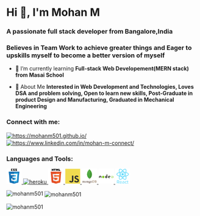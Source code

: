 
<h1 align="left">Hi 👋, I'm Mohan M</h1>
<h3 align="left">A passionate full stack developer from Bangalore,India</h3>
<h3>Believes in Team Work to achieve greater things and Eager to upskills myself to become a better version of myself</h3>


- 🌱 I’m currently learning **Full-stack Web Developement(MERN stack) from Masai School**

- 💬 About Me 
 **Interested in Web Development and Technologies,
 Loves DSA and problem solving, 
 Open to learn new skills,
 Post-Graduate in product Design and Manufacturing, Graduated in Mechanical Engineering**

<h3 align="left">Connect with me:</h3>
<p align="left">
<a href="https://dev.to/https://mohanm501.github.io/" target="blank"><img align="center" src="https://img.icons8.com/external-kiranshastry-gradient-kiranshastry/344/external-portfolio-banking-and-finance-kiranshastry-gradient-kiranshastry.png" alt="https://mohanm501.github.io/" height="30" width="40" /></a>
<a href="www.linkedin.com/in/mohan-m-connect/" target="blank"><img align="center" src="https://raw.githubusercontent.com/rahuldkjain/github-profile-readme-generator/master/src/images/icons/Social/linked-in-alt.svg" alt="https://www.linkedin.com/in/mohan-m-connect/" height="30" width="40" /></a>
</p>

<h3 align="left">Languages and Tools:</h3>
<p align="left"> <a href="https://www.w3schools.com/css/" target="_blank" rel="noreferrer"> <img src="https://raw.githubusercontent.com/devicons/devicon/master/icons/css3/css3-original-wordmark.svg" alt="css3" width="40" height="40"/> </a> <a href="https://heroku.com" target="_blank" rel="noreferrer"> <img src="https://www.vectorlogo.zone/logos/heroku/heroku-icon.svg" alt="heroku" width="40" height="40"/> </a> <a href="https://www.w3.org/html/" target="_blank" rel="noreferrer"> <img src="https://raw.githubusercontent.com/devicons/devicon/master/icons/html5/html5-original-wordmark.svg" alt="html5" width="40" height="40"/> </a> <a href="https://developer.mozilla.org/en-US/docs/Web/JavaScript" target="_blank" rel="noreferrer"> <img src="https://raw.githubusercontent.com/devicons/devicon/master/icons/javascript/javascript-original.svg" alt="javascript" width="40" height="40"/> </a> <a href="https://www.mongodb.com/" target="_blank" rel="noreferrer"> <img src="https://raw.githubusercontent.com/devicons/devicon/master/icons/mongodb/mongodb-original-wordmark.svg" alt="mongodb" width="40" height="40"/> </a> <a href="https://nodejs.org" target="_blank" rel="noreferrer"> <img src="https://raw.githubusercontent.com/devicons/devicon/master/icons/nodejs/nodejs-original-wordmark.svg" alt="nodejs" width="40" height="40"/> </a> <a href="https://reactjs.org/" target="_blank" rel="noreferrer"> <img src="https://raw.githubusercontent.com/devicons/devicon/master/icons/react/react-original-wordmark.svg" alt="react" width="40" height="40"/> </a> </p>

<p><img align="left" src="https://github-readme-stats.vercel.app/api/top-langs?username=mohanm501&show_icons=true&locale=en&layout=compact" alt="mohanm501" /></p>

<p>&nbsp;<img align="center" src="https://github-readme-stats.vercel.app/api?username=mohanm501&show_icons=true&locale=en" alt="mohanm501" /></p>

<p><img align="center" src="https://github-readme-streak-stats.herokuapp.com/?user=mohanm501&" alt="mohanm501" /></p>



